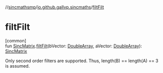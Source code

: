 //[sincmathsmp](../../index.md)/[io.github.gallvp.sincmaths](index.md)/[filtFilt](filt-filt.md)

# filtFilt

[common]\
fun [SincMatrix](-sinc-matrix/index.md).[filtFilt](filt-filt.md)(bVector: [DoubleArray](https://kotlinlang.org/api/latest/jvm/stdlib/kotlin/-double-array/index.html), aVector: [DoubleArray](https://kotlinlang.org/api/latest/jvm/stdlib/kotlin/-double-array/index.html)): [SincMatrix](-sinc-matrix/index.md)

Only second order filters are supported. Thus, length(B) == length(A) == 3 is assumed.
